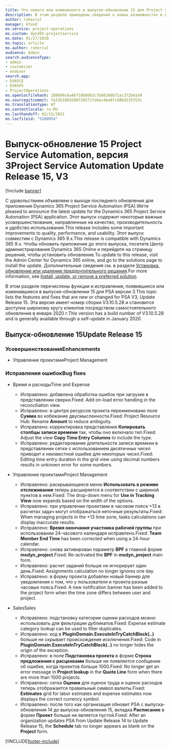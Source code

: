 ```yaml
---
title: Что нового или измененного в выпуске-обновлении 15 для Project Service Automation версии 3
description: В этом разделе приведены сведения о новых возможностях в выпуске-обновлении 15 для Project Service Automation версии 3.
author: ruhercul
manager: kfend
ms.service: project-operations
ms.custom: dyn365-projectservice
ms.date: 01/27/2020
ms.topic: article
ms.author: ruhercul
audience: Admin
search.audienceType:
- admin
- customizer
- enduser
search.app:
- D365CE
- D365PS
- ProjectOperations
ms.openlocfilehash: 189b99c6a4bf18b6063c7b6020dbf1ac372b41e9
ms.sourcegitcommit: fa32b1893286f20271fa4ec4be8fc68bd135f53c
ms.translationtype: HT
ms.contentlocale: ru-RU
ms.lasthandoff: 02/15/2021
ms.locfileid: "5280954"
---
```

# <a name="project-service-automation-update-release-15-v3"></a><span data-ttu-id="a22a1-103">Выпуск-обновление 15 Project Service Automation, версия 3</span><span class="sxs-lookup"><span data-stu-id="a22a1-103">Project Service Automation Update Release 15, V3</span></span>

[!include [banner](../includes/psa-now-project-operations.md)]

<span data-ttu-id="a22a1-104">С удовольствием объявляем о выходе последнего обновления для приложения Dynamics 365 Project Service Automation (PSA).</span><span class="sxs-lookup"><span data-stu-id="a22a1-104">We’re pleased to announce the latest update for the Dynamics 365 Project Service Automation (PSA) application.</span></span> <span data-ttu-id="a22a1-105">Этот выпуск содержит некоторые важные усовершенствования, направленные на качество, производительность и удобство использования.</span><span class="sxs-lookup"><span data-stu-id="a22a1-105">This release includes some important improvements to quality, performance, and usability.</span></span> <span data-ttu-id="a22a1-106">Этот выпуск совместим с Dynamics 365 9.x.</span><span class="sxs-lookup"><span data-stu-id="a22a1-106">This release is compatible with Dynamics 365 9.x.</span></span> <span data-ttu-id="a22a1-107">Чтобы обновить приложение до этого выпуска, посетите Центр администрирования Dynamics 365 Online и перейдите на страницу решений, чтобы установить обновление.</span><span class="sxs-lookup"><span data-stu-id="a22a1-107">To update to this release, visit the Admin Center for Dynamics 365 online, and go to the solutions page to install the update.</span></span> <span data-ttu-id="a22a1-108">Дополнительные сведения см. в разделе [Установка, обновление или удаление предпочтительного решения](https://docs.microsoft.com/power-platform/admin/install-remove-preferred-solution).</span><span class="sxs-lookup"><span data-stu-id="a22a1-108">For more information, see [Install, update, or remove a preferred solution](https://docs.microsoft.com/power-platform/admin/install-remove-preferred-solution).</span></span>

<span data-ttu-id="a22a1-109">В этом разделе перечислены функции и исправления, появившиеся или изменившиеся в выпуске-обновлении 15 для PSA версии 3.</span><span class="sxs-lookup"><span data-stu-id="a22a1-109">This topic lists the features and fixes that are new or changed for PSA V3, Update Release 15.</span></span> <span data-ttu-id="a22a1-110">Эта версия имеет номер сборки V3.10.5.28 и становится доступна широкому кругу клиентов посредством самостоятельного обновления в январе 2020 г.</span><span class="sxs-lookup"><span data-stu-id="a22a1-110">This version has a build number of V3.10.5.28 and is generally available through a self-update in January 2020.</span></span>

## <a name="update-release-15"></a><span data-ttu-id="a22a1-111">Выпуск-обновление 15</span><span class="sxs-lookup"><span data-stu-id="a22a1-111">Update Release 15</span></span> 

### <a name="enhancements"></a><span data-ttu-id="a22a1-112">Усовершенствования</span><span class="sxs-lookup"><span data-stu-id="a22a1-112">Enhancements</span></span>

- <span data-ttu-id="a22a1-113">Управление проектами</span><span class="sxs-lookup"><span data-stu-id="a22a1-113">Project Management</span></span>

### <a name="bug-fixes"></a><span data-ttu-id="a22a1-114">Исправления ошибок</span><span class="sxs-lookup"><span data-stu-id="a22a1-114">Bug fixes</span></span>

- <span data-ttu-id="a22a1-115">Время и расходы</span><span class="sxs-lookup"><span data-stu-id="a22a1-115">Time and Expense</span></span>

  - <span data-ttu-id="a22a1-116">Исправлено: добавлена обработка ошибок при загрузке в представлении сверки.</span><span class="sxs-lookup"><span data-stu-id="a22a1-116">Fixed: Add on-load error handling in the reconciliation view.</span></span>
  - <span data-ttu-id="a22a1-117">Исправлено: в центре ресурсов проекта переименовано поле **Сумма** во избежание двусмысленности.</span><span class="sxs-lookup"><span data-stu-id="a22a1-117">Fixed: Project Resource Hub: Rename **Amount** to reduce ambiguity.</span></span>
  - <span data-ttu-id="a22a1-118">Исправлено: корректировка представления **Копировать столбцы записи времени** так, чтобы оно включало тип.</span><span class="sxs-lookup"><span data-stu-id="a22a1-118">Fixed: Adjust the view **Copy Time Entry Columns** to include the type.</span></span>
  - <span data-ttu-id="a22a1-119">Исправлено: редактирование длительности записи времени в представлении сетки с использованием десятичных чисел приводит к неизвестной ошибке для некоторых чисел.</span><span class="sxs-lookup"><span data-stu-id="a22a1-119">Fixed: Editing time entry duration in the grid view using decimal numbers results in unknown error for some numbers.</span></span>

- <span data-ttu-id="a22a1-120">Управление проектами</span><span class="sxs-lookup"><span data-stu-id="a22a1-120">Project Management</span></span>

  - <span data-ttu-id="a22a1-121">Исправлено: раскрывающееся меню **Использовать в режиме отслеживания** теперь расширяется в соответствии с шириной пунктов в нем.</span><span class="sxs-lookup"><span data-stu-id="a22a1-121">Fixed: The drop-down menu for **Use in Tracking View** now expands based on the width of the options.</span></span>
  - <span data-ttu-id="a22a1-122">Исправлено: при управлении проектами в часовом поясе +13 в расчетах задач могут отображаться неточные результаты.</span><span class="sxs-lookup"><span data-stu-id="a22a1-122">Fixed: When managing projects in the +13 time zone, tasks calculations can display inaccurate results.</span></span>
  - <span data-ttu-id="a22a1-123">Исправлено: **Время окончания участника рабочей группы** при использовании 24-часового календаря исправлено.</span><span class="sxs-lookup"><span data-stu-id="a22a1-123">Fixed: **Team Member End Time** has been corrected when using a 24-hour calendar.</span></span>
  - <span data-ttu-id="a22a1-124">Исправлено: снова активирован параметр **BPF** в главной форме **msdyn_project**.</span><span class="sxs-lookup"><span data-stu-id="a22a1-124">Fixed: Re-activated the **BPF** in **msdyn_project** main form.</span></span>
  - <span data-ttu-id="a22a1-125">Исправлено: расчет заданий больше не игнорирует один день.</span><span class="sxs-lookup"><span data-stu-id="a22a1-125">Fixed: Assignments calculation no longer ignores one day.</span></span>
  - <span data-ttu-id="a22a1-126">Исправлено: в форму проекта добавлен новый баннер для уведомления о том, что у пользователя и проекта разные часовые пояса.</span><span class="sxs-lookup"><span data-stu-id="a22a1-126">Fixed: A new notification banner has been added to the project form when the time zone differs between user and project.</span></span>

- <span data-ttu-id="a22a1-127">Sales</span><span class="sxs-lookup"><span data-stu-id="a22a1-127">Sales</span></span>

  - <span data-ttu-id="a22a1-128">Исправлено: подстановку категории оценки расходов можно использовать для фильтрации дубликатов.</span><span class="sxs-lookup"><span data-stu-id="a22a1-128">Fixed: Expense estimate category lookup can be used to filter duplicates.</span></span>
  - <span data-ttu-id="a22a1-129">Исправлено: код в **PluginDomain.ExecuteInTryCatchBlock(..)** больше не скрывает происхождение исключения.</span><span class="sxs-lookup"><span data-stu-id="a22a1-129">Fixed: Code in **PluginDomain.ExecuteInTryCatchBlock(..)** no longer hides the origin of the exception.</span></span>
  - <span data-ttu-id="a22a1-130">Исправлено: в поле **Подстановка проекта** в форме **Строка предложения с расценками** больше не появляется сообщение об ошибке, когда проектов больше 1000.</span><span class="sxs-lookup"><span data-stu-id="a22a1-130">Fixed: No longer get an error message in **Project lookup** in the **Quote Line** form when there are more than 1000 projects.</span></span>
  - <span data-ttu-id="a22a1-131">Исправлено: сетка **Оценки** для оценок труда и оценок расходов теперь отображается правильный символ валюты.</span><span class="sxs-lookup"><span data-stu-id="a22a1-131">Fixed: **Estimates** grid for labor estimates and expense estimates now displays the correct currency symbol.</span></span>
  - <span data-ttu-id="a22a1-132">Исправлено: после того как организация обновит PSA с выпуска-обновления 14 до выпуска-обновления 15, вкладка **Расписание** в форме **Проект** больше не является пустой.</span><span class="sxs-lookup"><span data-stu-id="a22a1-132">Fixed: After an organization updates PSA from Update Release 14 to Update Release 15, the **Schedule** tab no longer appears as blank on the **Project** form.</span></span>


[!INCLUDE[footer-include](../includes/footer-banner.md)]